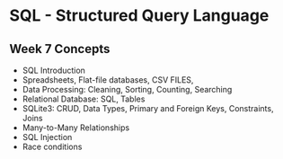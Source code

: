 # SQL - Structured Query Language

## Week 7 Concepts
- SQL Introduction
- Spreadsheets, Flat-file databases, CSV FILES,
- Data Processing: Cleaning, Sorting, Counting, Searching
- Relational Database: SQL, Tables
- SQLite3: CRUD, Data Types, Primary and Foreign Keys, Constraints, Joins
- Many-to-Many Relationships
- SQL Injection
- Race conditions
